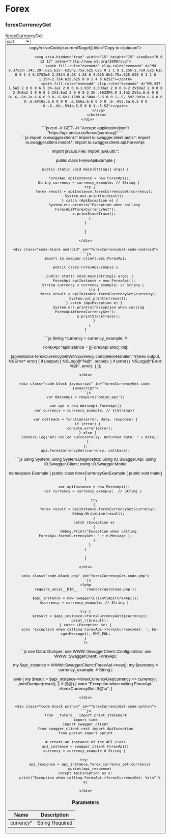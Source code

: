 # Forex


<div style={{ display: 'flex', justifyContent: 'space-between', gap: '1rem' }}>

  <div class="sub-heading" style={{flex: 2}}>
    <h3>forexCurrencyGet</h3>
  </div>
  <div class="code" style={{flex: 2}}>
    <div class="code-container">
      <div class="code-header">forexCurrencyGet</div>
      <div class="code-dropdown">
        <select  onChange={(e) => handleLanguageChange(e.target)}>
          <option value="curl">curl</option><option value="java">java</option><option value="android">android</option><option value="objc">objc</option><option value="javascript">javascript</option><option value="csharp">csharp</option><option value="php">php</option><option value="perl">perl</option><option value="python">python</option>
        </select>
        <button className="copy-btn" onClick={(e) => copyActiveCode(e.currentTarget)} title="Copy to clipboard">

                <svg aria-hidden="true" width="15" height="15" viewBox="0 0 12 12" xmlns="http://www.w3.org/2000/svg">
                  <path fill-rule="evenodd" clip-rule="evenodd" d="M4 6.375c0-.345.28-.625.625-.625h2.75a.625.625 0 1 1 0 1.25h-2.75A.625.625 0 0 1 4 6.375Zm0 2.25C4 8.28 4.28 8 4.625 8h2.75a.625.625 0 1 1 0 1.25h-2.75A.625.625 0 0 1 4 8.625Z"></path>
                  <path fill-rule="evenodd" clip-rule="evenodd" d="M8.437 1.5A2 2 0 0 0 6.5 0h-1a2 2 0 0 0-1.937 1.5H3a2 2 0 0 0-2 2V10a2 2 0 0 0 2 2h6a2 2 0 0 0 2-2V3.5a2 2 0 0 0-2-2h-.563ZM4.9 3.1h2.2V2a.6.6 0 0 0-.6-.6h-1a.6.6 0 0 0-.6.6v1.1ZM8 4.5H4a.5.5 0 0 1-.5-.5V2.9H3a.6.6 0 0 0-.6.6V10a.6.6 0 0 0 .6.6h6a.6.6 0 0 0 .6-.6V3.5a.6.6 0 0 0-.6-.6h-.5V4a.5.5 0 0 1-.5.5Z"></path>
                </svg>
              </button>
      </div>
      
<div class="code-block curl active" id="forexCurrencyGet-code-curl">
```js
curl -X GET\
-H "Accept: application/json"\
"https://api.omise.co/forex/{currency}"
```
</div>

<div class="code-block java" id="forexCurrencyGet-code-java">
```js
import io.swagger.client.*;
import io.swagger.client.auth.*;
import io.swagger.client.model.*;
import io.swagger.client.api.ForexApi;

import java.io.File;
import java.util.*;

public class ForexApiExample {

    public static void main(String[] args) {
        
        ForexApi apiInstance = new ForexApi();
        String currency = currency_example; // String | 
        try {
            forex result = apiInstance.forexCurrencyGet(currency);
            System.out.println(result);
        } catch (ApiException e) {
            System.err.println("Exception when calling ForexApi#forexCurrencyGet");
            e.printStackTrace();
        }
    }
}
```
</div>

<div class="code-block android" id="forexCurrencyGet-code-android">
```js
import io.swagger.client.api.ForexApi;

public class ForexApiExample {

    public static void main(String[] args) {
        ForexApi apiInstance = new ForexApi();
        String currency = currency_example; // String | 
        try {
            forex result = apiInstance.forexCurrencyGet(currency);
            System.out.println(result);
        } catch (ApiException e) {
            System.err.println("Exception when calling ForexApi#forexCurrencyGet");
            e.printStackTrace();
        }
    }
}
```
</div>

<div class="code-block objc" id="forexCurrencyGet-code-objc">
```js
String *currency = currency_example; // 

ForexApi *apiInstance = [[ForexApi alloc] init];

[apiInstance forexCurrencyGetWith:currency
              completionHandler: ^(forex output, NSError* error) {
                            if (output) {
                                NSLog(@"%@", output);
                            }
                            if (error) {
                                NSLog(@"Error: %@", error);
                            }
                        }];
```
</div>

<div class="code-block javascript" id="forexCurrencyGet-code-javascript">
```js
var OmiseApi = require('omise_api');

var api = new OmiseApi.ForexApi()
var currency = currency_example; // {{String}} 

var callback = function(error, data, response) {
  if (error) {
    console.error(error);
  } else {
    console.log('API called successfully. Returned data: ' + data);
  }
};
api.forexCurrencyGet(currency, callback);
```
</div>

<div class="code-block csharp" id="forexCurrencyGet-code-csharp">
```js
using System;
using System.Diagnostics;
using IO.Swagger.Api;
using IO.Swagger.Client;
using IO.Swagger.Model;

namespace Example
{
    public class forexCurrencyGetExample
    {
        public void main()
        {

            var apiInstance = new ForexApi();
            var currency = currency_example;  // String | 

            try
            {
                forex result = apiInstance.forexCurrencyGet(currency);
                Debug.WriteLine(result);
            }
            catch (Exception e)
            {
                Debug.Print("Exception when calling ForexApi.forexCurrencyGet: " + e.Message );
            }
        }
    }
}
```
</div>

<div class="code-block php" id="forexCurrencyGet-code-php">
```js
<?php
require_once(__DIR__ . '/vendor/autoload.php');

$api_instance = new Swagger\Client\ApiForexApi();
$currency = currency_example; // String | 

try {
    $result = $api_instance->forexCurrencyGet($currency);
    print_r($result);
} catch (Exception $e) {
    echo 'Exception when calling ForexApi->forexCurrencyGet: ', $e->getMessage(), PHP_EOL;
}
?>
```
</div>

<div class="code-block perl" id="forexCurrencyGet-code-perl">
```js
use Data::Dumper;
use WWW::SwaggerClient::Configuration;
use WWW::SwaggerClient::ForexApi;

my $api_instance = WWW::SwaggerClient::ForexApi->new();
my $currency = currency_example; # String | 

eval { 
    my $result = $api_instance->forexCurrencyGet(currency => $currency);
    print Dumper($result);
};
if ($@) {
    warn "Exception when calling ForexApi->forexCurrencyGet: $@\n";
}
```
</div>

<div class="code-block python" id="forexCurrencyGet-code-python">
```js
from __future__ import print_statement
import time
import swagger_client
from swagger_client.rest import ApiException
from pprint import pprint

# create an instance of the API class
api_instance = swagger_client.ForexApi()
currency = currency_example # String | 

try: 
    api_response = api_instance.forex_currency_get(currency)
    pprint(api_response)
except ApiException as e:
    print("Exception when calling ForexApi->forexCurrencyGet: %s\n" % e)
```
</div>
     
    </div>
     
### Parameters

| Name | Description |
|------|-------------|
| currency* | String Required |

  </div>
</div>

